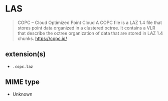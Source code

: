 # LAS

> COPC – Cloud Optimized Point Cloud
> A COPC file is a LAZ 1.4 file that stores point data organized in a clustered octree. It contains a VLR that describe the octree organization of data that are stored in LAZ 1.4 chunks.
> https://copc.io/

## extension(s)

- `.copc.laz`

## MIME type

- Unknown
